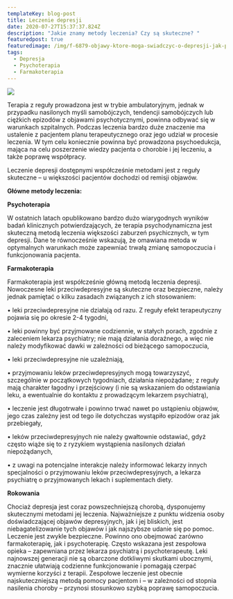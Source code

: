 ```yaml
---
templateKey: blog-post
title: Leczenie depresji
date: 2020-07-27T15:37:37.824Z
description: "Jakie znamy metody leczenia? Czy są skuteczne? "
featuredpost: true
featuredimage: /img/f-6879-objawy-ktore-moga-swiadczyc-o-depresji-jak-przebiega-terapia.jpg
tags:
  - Depresja
  - Psychoterapia
  - Farmakoterapia
---
```

![](/img/2020-01-13_1209-466-dlugoterminowa-krotkoterminowa-psychoterapia-psychodynamiczna-podejscie-nurt-techniki-2.jpeg)

Terapia z reguły prowadzona jest w trybie ambulatoryjnym, jednak w przypadku nasilonych myśli samobójczych, tendencji samobójczych lub ciężkich epizodów z objawami psychotycznymi, powinna odbywać się w warunkach szpitalnych. Podczas leczenia bardzo duże znaczenie ma ustalenie z pacjentem planu terapeutycznego oraz jego udział w procesie leczenia. W tym celu koniecznie powinna być prowadzona psychoedukcja, mająca na celu poszerzenie wiedzy pacjenta o chorobie i jej leczeniu, a także poprawę współpracy.

Leczenie depresji dostępnymi współcześnie metodami jest z reguły skuteczne – u większości pacjentów dochodzi od remisji objawów.

**Główne metody leczenia:**

**Psychoterapia**

W ostatnich latach opublikowano bardzo dużo wiarygodnych wyników badań klinicznych potwierdzających, że terapia psychodynamiczna jest skuteczną metodą leczenia większości zaburzeń psychicznych, w tym depresji. Dane te równocześnie wskazują, że omawiana metoda w optymalnych warunkach może zapewniać trwałą zmianę samopoczucia i funkcjonowania pacjenta.

**Farmakoterapia**

Farmakoterapia jest współcześnie główną metodą leczenia depresji. Nowoczesne leki przeciwdepresyjne są skuteczne oraz bezpieczne, należy jednak pamiętać o kilku zasadach związanych z ich stosowaniem:

•  leki przeciwdepresyjne nie działają od razu. Z reguły efekt terapeutyczny pojawia się po okresie 2-4 tygodni,

•  leki powinny być przyjmowane codziennie, w stałych porach, zgodnie z zaleceniem lekarza psychiatry; nie mają działania doraźnego, a więc nie należy modyfikować dawki w zależności od bieżącego samopoczucia,

•  leki przeciwdepresyjne nie uzależniają,

•  przyjmowaniu leków przeciwdepresyjnych mogą towarzyszyć, szczególnie w początkowych tygodniach, działania niepożądane; z reguły mają charakter łagodny i przejściowy (i nie są wskazaniem do odstawiania leku, a ewentualnie do kontaktu z prowadzącym lekarzem psychiatrą),

•  leczenie jest długotrwałe i powinno trwać nawet po ustąpieniu objawów, jego czas zależny jest od tego ile dotychczas wystąpiło epizodów oraz jak przebiegały,

•  leków przeciwdepresyjnych nie należy gwałtownie odstawiać, gdyż często wiąże się to z ryzykiem wystąpienia nasilonych działań niepożądanych,

•  z uwagi na potencjalne interakcje należy informować lekarzy innych specjalności o przyjmowaniu leków przeciwdepresyjnych, a lekarza psychiatrę o przyjmowanych lekach i suplementach diety.

**Rokowania**

Chociaż depresja jest coraz powszechniejszą chorobą, dysponujemy skutecznymi metodami jej leczenia. Najważniejsze z punktu widzenia osoby doświadczającej objawów depresyjnych, jak i jej bliskich, jest niebagatelizowanie tych objawów i jak najszybsze udanie się po pomoc. Leczenie jest zwykle bezpieczne. Powinno ono obejmować zarówno farmakoterapię, jak i psychoterapię. Często wskazana jest zespołowa opieka – zapewniana przez lekarza psychiatrą i psychoterapeutę. Leki najnowszej generacji nie są obarczone dotkliwymi skutkami ubocznymi, znacznie ułatwiają codzienne funkcjonowanie i pomagają czerpać wymierne korzyści z terapii. Zespołowe leczenie jest obecnie najskuteczniejszą metodą pomocy pacjentom i – w zależności od stopnia nasilenia choroby – przynosi stosunkowo szybką poprawę samopoczucia.